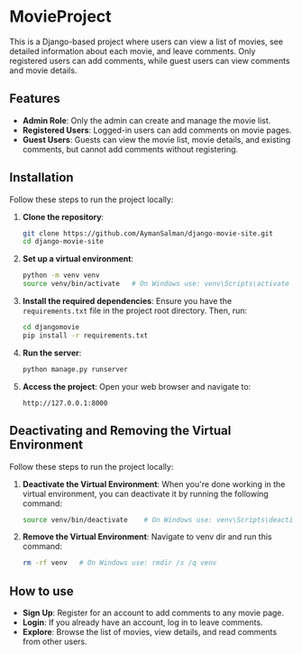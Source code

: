 # MovieProject

This is a Django-based project where users can view a list of movies, see detailed information about each movie, and leave comments. 
Only registered users can add comments, while guest users can view comments and movie details.

## Features

- **Admin Role**: Only the admin can create and manage the movie list.
- **Registered Users**: Logged-in users can add comments on movie pages.
- **Guest Users**: Guests can view the movie list, movie details, and existing comments, but cannot add comments without registering.

## Installation

Follow these steps to run the project locally:

1. **Clone the repository**:
    ```bash
    git clone https://github.com/AymanSalman/django-movie-site.git
    cd django-movie-site
    ```

2. **Set up a virtual environment**:
    ```bash
    python -m venv venv
    source venv/bin/activate   # On Windows use: venv\Scripts\activate
    ```

3. **Install the required dependencies**:
    Ensure you have the `requirements.txt` file in the project root directory. Then, run:
    ```bash
    cd djangomovie
    pip install -r requirements.txt
    ```

4. **Run the server**:
    ```bash
    python manage.py runserver
    ```

5. **Access the project**:
    Open your web browser and navigate to:
    ```
    http://127.0.0.1:8000
    ```

## Deactivating and Removing the Virtual Environment

Follow these steps to run the project locally:

1. **Deactivate the Virtual Environment**:
   When you're done working in the virtual environment, you can deactivate it by running the following command:
   ```bash
   source venv/bin/deactivate    # On Windows use: venv\Scripts\deactivate
   ```

2. **Remove the Virtual Environment**:
   Navigate to venv dir and run this command:
    ```bash
    rm -rf venv   # On Windows use: rmdir /s /q venv
    ```

## How to use

- **Sign Up**: Register for an account to add comments to any movie page.
- **Login**: If you already have an account, log in to leave comments.
- **Explore**: Browse the list of movies, view details, and read comments from other users.
